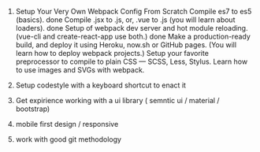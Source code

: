 1. Setup Your Very Own Webpack Config From Scratch
    Compile es7 to es5 (basics). done
    Compile .jsx to .js, or, .vue to .js (you will learn about loaders). done
    Setup of webpack dev server and hot module reloading. (vue-cli and create-react-app use both.) done
    Make a production-ready build, and deploy it using Heroku, now.sh or GitHub pages. (You will learn how to deploy webpack projects.)
    Setup your favorite preprocessor to compile to plain CSS — SCSS, Less, Stylus.
    Learn how to use images and SVGs with webpack.

2. Setup codestyle with a keyboard shortcut to enact it


3. Get expirience working with a ui library ( semntic ui / material / bootstrap)

4. mobile first design / responsive

5.  work with good git methodology